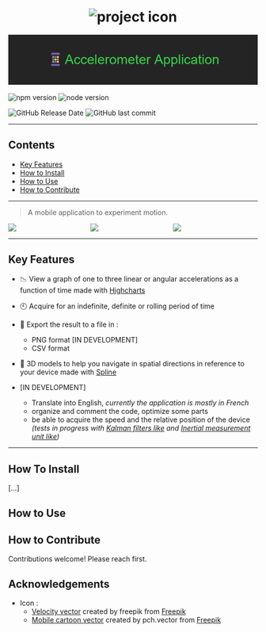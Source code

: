 <h1 align="center">
  <img style="width: 125px" src="https://cdn.discordapp.com/attachments/972230493871427735/1004059649546391635/icon.png" alt="project icon">
</h1>

![Accelerometer Application](images/title.png)

![npm version](https://img.shields.io/badge/npm-v6.14.14-blue)
![node version](https://img.shields.io/badge/node-v14.17.5-blue)

![GitHub Release Date](https://img.shields.io/github/release-date/Raserber/accelerometer-application)
![GitHub last commit](https://img.shields.io/github/last-commit/Raserber/accelerometer-application)

---

## Contents

- [Key Features](#key-features)
- [How to Install](#How-to-Install)
- [How to Use](#How-to-Use)
- [How to Contribute](#how-to-contribute)

---

> A mobile application to experiment motion.

<div style="display: flex; flex-wrap: nowrap">
  <image style="width: 33%; max-width: 250px; min-width: 150px" src="https://cdn.discordapp.com/attachments/972230493871427735/1003787659996573786/x.gif"></image>
  <image style="width: 33%; max-width: 250px; min-width: 150px" src="https://cdn.discordapp.com/attachments/972230493871427735/1003787660340514926/xy.gif"></image>
  <image style="width: 33%; max-width: 250px; min-width: 150px" src="https://cdn.discordapp.com/attachments/972230493871427735/1003787660772507648/xyz.gif"></image>
</div>

---

## Key Features

- 📉 View a graph of one to three linear or angular accelerations as a function of time made
  with [Highcharts](https://www.highcharts.com/)
- 🕙 Acquire for an indefinite, definite or rolling period of time
- 💾 Export the result to a file in :
    - PNG format [IN DEVELOPMENT]
    - CSV format
- 🎲 3D models to help you navigate in spatial directions in reference to your device made
  with [Spline](https://spline.design/)


- [IN DEVELOPMENT]
  - Translate into English, *currently the application is mostly in French*
  - organize and comment the code, optimize some parts
  - be able to acquire the speed and the relative position of the device *(tests in progress with [Kalman filters like](https://en.wikipedia.org/wiki/Kalman_filter)
    and [Inertial measurement unit like](https://en.wikipedia.org/wiki/Inertial_measurement_unit))*

---

## How To Install

[...]

## How to Use

## How to Contribute

Contributions welcome! Please reach first.

## Acknowledgements

- Icon :
  - [Velocity vector](https://www.freepik.com/vectors/velocity) created by freepik from [Freepik](https://www.freepik.com/)
  - [Mobile cartoon vector](https://www.freepik.com/vectors/mobile-cartoon) created by pch.vector from [Freepik](https://www.freepik.com/)

